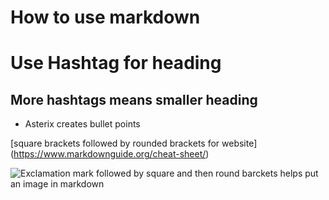 # How to use markdown

# Use Hashtag for heading 

## More hashtags means smaller heading

* Asterix creates bullet points

[square brackets followed by rounded brackets for website] (https://www.markdownguide.org/cheat-sheet/)

![Exclamation mark followed by square and then round barckets helps put an image in markdown](https://user-images.githubusercontent.com/112971892/195464429-6f1dc7ad-f1b9-429a-a704-43bab6e789c5.png)
